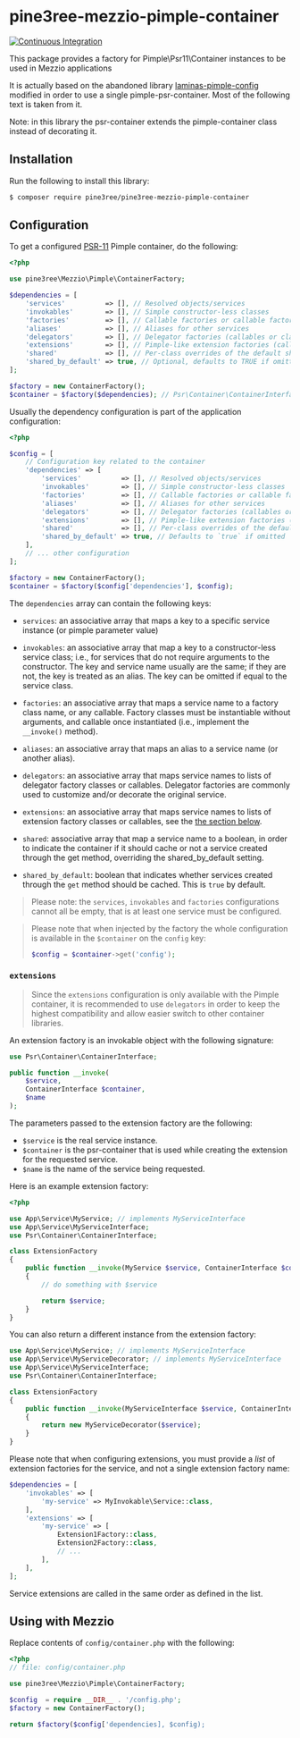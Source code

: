 # pine3ree-mezzio-pimple-container

[![Continuous Integration](https://github.com/pine3ree/pine3ree-mezzio-pimple-container/actions/workflows/continuos-integration.yml/badge.svg)](https://github.com/pine3ree/pine3ree-mezzio-pimple-container/actions/workflows/continuos-integration.yml)

This package provides a factory for Pimple\Psr11\Container instances to be used
in Mezzio applications

It is actually based on the abandoned library [laminas-pimple-config](https://github.com/laminas/laminas-pimple-config)
modified in order to use a single pimple-psr-container. Most of the following
text is taken from it.

Note: in this library the psr-container extends the pimple-container class instead
of decorating it.

## Installation

Run the following to install this library:

```bash
$ composer require pine3ree/pine3ree-mezzio-pimple-container
```

## Configuration

To get a configured [PSR-11](http://www.php-fig.org/psr/psr-11/)
Pimple container, do the following:

```php
<?php

use pine3ree\Mezzio\Pimple\ContainerFactory;

$dependencies = [
    'services'          => [], // Resolved objects/services
    'invokables'        => [], // Simple constructor-less classes
    'factories'         => [], // Callable factories or callable factory classes for complex objects
    'aliases'           => [], // Aliases for other services
    'delegators'        => [], // Delegator factories (callables or classes indexed by sevice-id/class-string)
    'extensions'        => [], // Pimple-like extension factories (callables or classes indexed by sevice-id/class-string)
    'shared'            => [], // Per-class overrides of the default sharing mode
    'shared_by_default' => true, // Optional, defaults to TRUE if omitted
];

$factory = new ContainerFactory();
$container = $factory($dependencies); // Psr\Container\ContainerInterface|Pimple\Psr11\Container
```

Usually the dependency configuration is part of the application configuration:
```php
<?php

$config = [
    // Configuration key related to the container
    'dependencies' => [
        'services'          => [], // Resolved objects/services
        'invokables'        => [], // Simple constructor-less classes
        'factories'         => [], // Callable factories or callable factory classes for complex objects
        'aliases'           => [], // Aliases for other services
        'delegators'        => [], // Delegator factories (callables or classes indexed by sevice-id/class-string)
        'extensions'        => [], // Pimple-like extension factories (callables or classes indexed by sevice-id/class-string)
        'shared'            => [], // Per-class overrides of the default sharing mode
        'shared_by_default' => true, // Defaults to `true` if omitted
    ],
    // ... other configuration
];

$factory = new ContainerFactory();
$container = $factory($config['dependencies'], $config);
```

The `dependencies` array can contain the following keys:

- `services`: an associative array that maps a key to a specific service instance
  (or pimple parameter value)

- `invokables`: an associative array that map a key to a constructor-less
  service class; i.e., for services that do not require arguments to the
  constructor. The key and service name usually are the same; if they are not, the key is
  treated as an alias. The key can be omitted if equal to the service class.

- `factories`: an associative array that maps a service name to a factory class
  name, or any callable. Factory classes must be instantiable without arguments,
  and callable once instantiated (i.e., implement the `__invoke()` method).

- `aliases`: an associative array that maps an alias to a service name (or
  another alias).

- `delegators`: an associative array that maps service names to lists of
  delegator factory classes or callables. Delegator factories are commonly used
  to customize and/or decorate the original service.

- `extensions`: an associative array that maps service names to lists of
  extension factory classes or callables, see the [the section below](#extensions).

- `shared`: associative array that map a service name to a boolean, in order to
  indicate the container if it should cache or not a service created
  through the get method, overriding the shared_by_default setting.

- `shared_by_default`: boolean that indicates whether services created through
  the `get` method should be cached. This is `true` by default.

> Please note: the `services`, `invokables` and `factories` configurations cannot
> all be empty, that is at least one service must be configured.

> Please note that when injected by the factory the whole configuration is
> available in the `$container` on the `config` key:
>
> ```php
> $config = $container->get('config');
> ```

### `extensions`

> Since the `extensions` configuration is only available with the Pimple container,
> it is recommended to use `delegators` in order to keep the highest compatibility
> and allow easier switch to other container libraries.

An extension factory is an invokable object with the following signature:

```php
use Psr\Container\ContainerInterface;

public function __invoke(
    $service,
    ContainerInterface $container,
    $name
);
```

The parameters passed to the extension factory are the following:

- `$service` is the real service instance.
- `$container` is the psr-container that is used while creating the extension for
  the requested service.
- `$name` is the name of the service being requested.

Here is an example extension factory:

```php
<?php

use App\Service\MyService; // implements MyServiceInterface
use App\Service\MyServiceInterface;
use Psr\Container\ContainerInterface;

class ExtensionFactory
{
    public function __invoke(MyService $service, ContainerInterface $container, $name): MyService
    {
        // do something with $service

        return $service;
    }
}
```

You can also return a different instance from the extension factory:

```php
use App\Service\MyService; // implements MyServiceInterface
use App\Service\MyServiceDecorator; // implements MyServiceInterface
use App\Service\MyServiceInterface;
use Psr\Container\ContainerInterface;

class ExtensionFactory
{
    public function __invoke(MyServiceInterface $service, ContainerInterface $container, $name): MyServiceInterface
    {
        return new MyServiceDecorator($service);
    }
}
```

Please note that when configuring extensions, you must provide a _list_ of
extension factories for the service, and not a single extension factory name:

```php
$dependencies = [
    'invokables' => [
        'my-service' => MyInvokable\Service::class,
    ],
    'extensions' => [
        'my-service' => [
            Extension1Factory::class,
            Extension2Factory::class,
            // ...
        ],
    ],
];
```

Service extensions are called in the same order as defined in the list.

## Using with Mezzio

Replace contents of `config/container.php` with the following:

```php
<?php
// file: config/container.php

use pine3ree\Mezzio\Pimple\ContainerFactory;

$config  = require __DIR__ . '/config.php';
$factory = new ContainerFactory();

return $factory($config['dependencies], $config);
```
